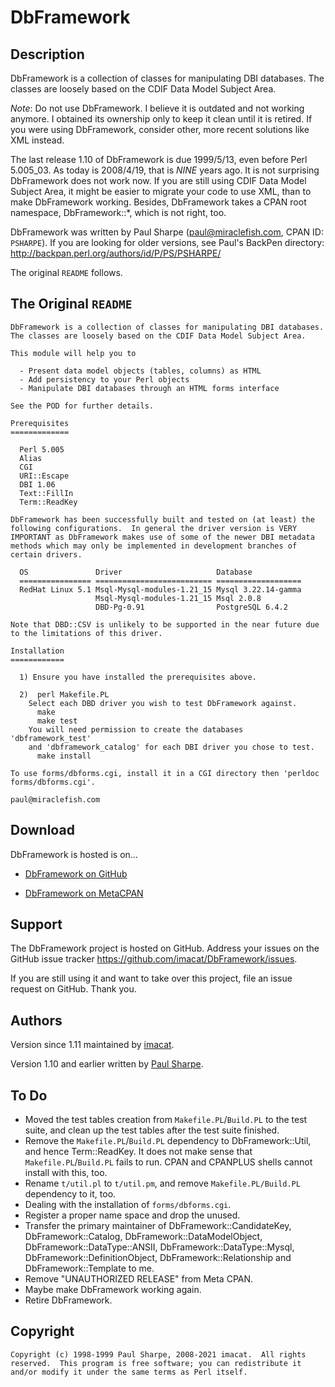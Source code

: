 DbFramework
===========


Description
-----------

DbFramework is a collection of classes for manipulating DBI databases.
The classes are loosely based on the CDIF Data Model Subject Area.

*Note*: Do not use DbFramework.  I believe it is outdated and not working
anymore.  I obtained its ownership only to keep it clean until it is
retired.  If you were using DbFramework, consider other, more recent
solutions like XML instead.

The last release 1.10 of DbFramework is due 1999/5/13, even before Perl
5.005_03.  As today is 2008/4/19, that is *NINE* years ago.  It is not
surprising DbFramework does not work now.  If you are still using CDIF
Data Model Subject Area, it might be easier to migrate your code to use
XML, than to make DbFramework working.  Besides, DbFramework takes
a CPAN root namespace, DbFramework::*, which is not right, too.

DbFramework was written by Paul Sharpe (paul@miraclefish.com, CPAN ID:
`PSHARPE`).  If you are looking for older versions, see Paul's BackPen
directory: http://backpan.perl.org/authors/id/P/PS/PSHARPE/

The original `README` follows.


The Original `README`
---------------------

    DbFramework is a collection of classes for manipulating DBI databases.
    The classes are loosely based on the CDIF Data Model Subject Area.
    
    This module will help you to
    
      - Present data model objects (tables, columns) as HTML
      - Add persistency to your Perl objects
      - Manipulate DBI databases through an HTML forms interface
    
    See the POD for further details.
    
    Prerequisites
    =============
    
      Perl 5.005
      Alias
      CGI
      URI::Escape
      DBI 1.06
      Text::FillIn
      Term::ReadKey
    
    DbFramework has been successfully built and tested on (at least) the
    following configurations.  In general the driver version is VERY
    IMPORTANT as DbFramework makes use of some of the newer DBI metadata
    methods which may only be implemented in development branches of
    certain drivers.
    
      OS               Driver                     Database
      ================ ========================== ===================
      RedHat Linux 5.1 Msql-Mysql-modules-1.21_15 Mysql 3.22.14-gamma
                       Msql-Mysql-modules-1.21_15 Msql 2.0.8
                       DBD-Pg-0.91                PostgreSQL 6.4.2
    
    Note that DBD::CSV is unlikely to be supported in the near future due
    to the limitations of this driver.
    
    Installation
    ============
    
      1) Ensure you have installed the prerequisites above.
    
      2)  perl Makefile.PL
        Select each DBD driver you wish to test DbFramework against.
          make
          make test
        You will need permission to create the databases 'dbframework_test'
        and 'dbframework_catalog' for each DBI driver you chose to test.
          make install
    
    To use forms/dbforms.cgi, install it in a CGI directory then 'perldoc
    forms/dbforms.cgi'.
    
    paul@miraclefish.com


Download
--------

DbFramework is hosted is on…

* [DbFramework on GitHub]

* [DbFramework on MetaCPAN]

[DbFramework on GitHub]: https://github.com/imacat/DbFramework
[DbFramework on MetaCPAN]: https://metacpan.org/release/DbFramework


Support
-------

The DbFramework project is hosted on GitHub.  Address your
issues on the GitHub issue tracker
https://github.com/imacat/DbFramework/issues.

If you are still using it and want to take over this project, file an
issue request on GitHub.  Thank you.

Authors
-------

Version since 1.11 maintained by [imacat].

Version 1.10 and earlier written by [Paul Sharpe].

[imacat]: mailto:imacat@mail.imacat.idv.tw
[Paul Sharpe]: mailto:paul@miraclefish.com


To Do
-----

* Moved the test tables creation from `Makefile.PL`/`Build.PL` to the
  test suite, and clean up the test tables after the test suite
  finished.
* Remove the `Makefile.PL`/`Build.PL` dependency to DbFramework::Util,
  and hence Term::ReadKey.  It does not make sense that
  `Makefile.PL`/`Build.PL` fails to run.  CPAN and CPANPLUS shells
  cannot install with this, too.
* Rename `t/util.pl` to `t/util.pm`, and remove `Makefile.PL/Build.PL`
  dependency to it, too.
* Dealing with the installation of `forms/dbforms.cgi`.
* Register a proper name space and drop the unused.
* Transfer the primary maintainer of DbFramework::CandidateKey,
  DbFramework::Catalog, DbFramework::DataModelObject,
  DbFramework::DataType::ANSII, DbFramework::DataType::Mysql,
  DbFramework::DefinitionObject, DbFramework::Relationship and
  DbFramework::Template to me.
* Remove "UNAUTHORIZED RELEASE" from Meta CPAN.
* Maybe make DbFramework working again.
* Retire DbFramework.


Copyright
---------

    Copyright (c) 1998-1999 Paul Sharpe, 2008-2021 imacat.  All rights
    reserved.  This program is free software; you can redistribute it
    and/or modify it under the same terms as Perl itself.
